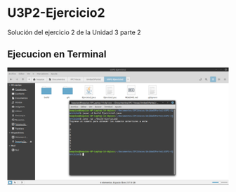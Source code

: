 # U3P2-Ejercicio2
Solución del ejercicio 2 de la Unidad 3 parte 2

## Ejecucion en Terminal

![Terminal](img.png)
